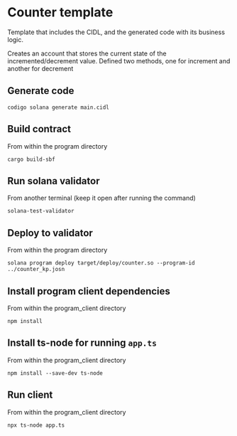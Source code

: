# Counter template

Template that includes the CIDL, and the generated code with its business logic.

Creates an account that stores the current state of the incremented/decrement value.
Defined two methods, one for increment and another for decrement

## Generate code

```shell
codigo solana generate main.cidl
```

## Build contract

From within the program directory

```shell
cargo build-sbf
```

## Run solana validator

From another terminal (keep it open after running the command)

```shell
solana-test-validator
```

## Deploy to validator

From within the program directory

```shell
solana program deploy target/deploy/counter.so --program-id ../counter_kp.josn
```

## Install program client dependencies

From within the program_client directory

```shell
npm install
```

## Install ts-node for running `app.ts`

From within the program_client directory

```shell
npm install --save-dev ts-node
```

## Run client

From within the program_client directory

```shell
npx ts-node app.ts
```